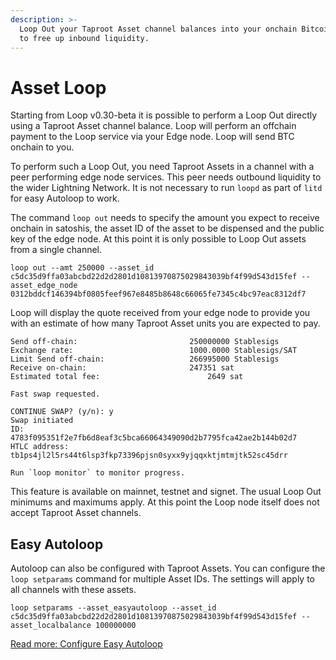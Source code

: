 ```yaml
---
description: >-
  Loop Out your Taproot Asset channel balances into your onchain Bitcoin wallet
  to free up inbound liquidity.
---
```


# Asset Loop

Starting from Loop v0.30-beta it is possible to perform a Loop Out directly using a Taproot Asset channel balance. Loop will perform an offchain payment to the Loop service via your Edge node. Loop will send BTC onchain to you.

To perform such a Loop Out, you need Taproot Assets in a channel with a peer performing edge node services. This peer needs outbound liquidity to the wider Lightning Network. It is not necessary to run `loopd` as part of `litd` for easy Autoloop to work.

The command `loop out` needs to specify the amount you expect to receive onchain in satoshis, the asset ID of the asset to be dispensed and the public key of the edge node. At this point it is only possible to Loop Out assets from a single channel.

`loop out --amt 250000 --asset_id c5dc35d9ffa03abcbd22d2d2801d10813970875029843039bf4f99d543d15fef --asset_edge_node 0312bddcf146394bf0805feef967e8485b8648c66065fe7345c4bc97eac8312df7`

Loop will display the quote received from your edge node to provide you with an estimate of how many Taproot Asset units you are expected to pay.

```
Send off-chain:                     	250000000 Stablesigs
Exchange rate:                      	1000.0000 Stablesigs/SAT
Limit Send off-chain:               	266995000 Stablesigs
Receive on-chain:                      	247351 sat
Estimated total fee:                     	2649 sat

Fast swap requested.

CONTINUE SWAP? (y/n): y
Swap initiated
ID:         	4783f095351f2e7fb6d8eaf3c5bca66064349090d2b7795fca42ae2b144b02d7
HTLC address:   tb1ps4jl2l5rs44t6lsp3fkp73396pjsn0syxx9yjqqxktjmtmjtk52sc45drr

Run `loop monitor` to monitor progress.
```

This feature is available on mainnet, testnet and signet. The usual Loop Out minimums and maximums apply. At this point the Loop node itself does not accept Taproot Asset channels.

## Easy Autoloop <a href="#docs-internal-guid-8ab27de6-7fff-8308-8d71-16e44d37d553" id="docs-internal-guid-8ab27de6-7fff-8308-8d71-16e44d37d553"></a>

Autoloop can also be configured with Taproot Assets. You can configure the `loop setparams` command for multiple Asset IDs. The settings will apply to all channels with these assets.

`loop setparams --asset_easyautoloop --asset_id c5dc35d9ffa03abcbd22d2d2801d10813970875029843039bf4f99d543d15fef --asset_localbalance 100000000`

[Read more: Configure Easy Autoloop](../loop/autoloop.md)
